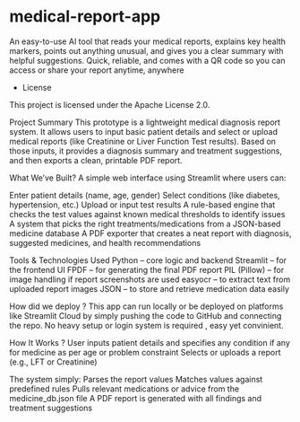 # medical-report-app
An easy-to-use AI tool that reads your medical reports, explains key health markers, points out anything unusual, and gives you a clear summary with helpful suggestions. Quick, reliable, and comes with a QR code so you can access or share your report anytime, anywhere


- License

This project is licensed under the Apache License 2.0.



Project Summary
This prototype is a lightweight medical diagnosis report system. It allows users to input basic patient details and select or upload medical reports (like Creatinine or Liver Function Test results). Based on those inputs, it provides a diagnosis summary and treatment suggestions, and then exports a clean, printable PDF report.

What We’ve Built?
A simple web interface using Streamlit where users can:

Enter patient details (name, age, gender)
Select conditions (like diabetes, hypertension, etc.)
Upload or input test results
A rule-based engine that checks the test values against known medical thresholds to identify issues
A system that picks the right treatments/medications from a JSON-based medicine database
A PDF exporter that creates a neat report with diagnosis, suggested medicines, and health recommendations

Tools & Technologies Used
Python – core logic and backend
Streamlit – for the frontend UI
FPDF – for generating the final PDF report
PIL (Pillow) – for image handling if report screenshots are used
easyocr – to extract text from uploaded report images 
JSON – to store and retrieve medication data easily


How did we deploy ?
This app can run locally or be deployed on platforms like Streamlit Cloud by simply pushing the code to GitHub and connecting the repo. No heavy setup or login system is required , easy yet convinient. 


How It Works ?
User inputs patient details and specifies any condition if any for medicine as per age or problem constraint 
Selects or uploads a report (e.g., LFT or Creatinine)

The system simply:
Parses the report values
Matches values against predefined rules
Pulls relevant medications or advice from the medicine_db.json file
A PDF report is generated with all findings and treatment suggestions



